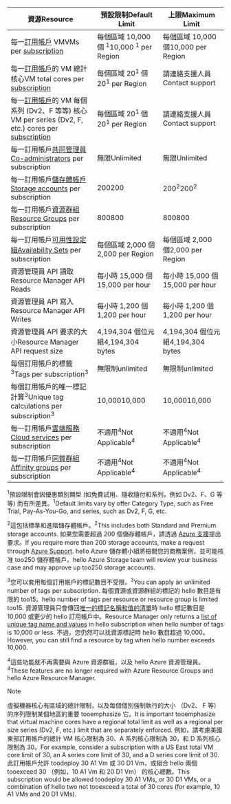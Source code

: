 | <span data-ttu-id="db9c1-101">資源</span><span class="sxs-lookup"><span data-stu-id="db9c1-101">Resource</span></span> | <span data-ttu-id="db9c1-102">預設限制</span><span class="sxs-lookup"><span data-stu-id="db9c1-102">Default Limit</span></span> | <span data-ttu-id="db9c1-103">上限</span><span class="sxs-lookup"><span data-stu-id="db9c1-103">Maximum Limit</span></span> |
| --- | --- | --- |
| <span data-ttu-id="db9c1-104">每一[訂用帳戶](../articles/billing-buy-sign-up-azure-subscription.md) VM</span><span class="sxs-lookup"><span data-stu-id="db9c1-104">VMs per [subscription](../articles/billing-buy-sign-up-azure-subscription.md)</span></span> |<span data-ttu-id="db9c1-105">每個區域 10,000 個 <sup>1</sup></span><span class="sxs-lookup"><span data-stu-id="db9c1-105">10,000 <sup>1</sup> per Region</span></span> |<span data-ttu-id="db9c1-106">每個區域 10,000 個</span><span class="sxs-lookup"><span data-stu-id="db9c1-106">10,000 per Region</span></span> |
| <span data-ttu-id="db9c1-107">每一[訂用帳戶](../articles/billing-buy-sign-up-azure-subscription.md)的 VM 總計核心</span><span class="sxs-lookup"><span data-stu-id="db9c1-107">VM total cores per [subscription](../articles/billing-buy-sign-up-azure-subscription.md)</span></span> |<span data-ttu-id="db9c1-108">每個區域 20<sup>1</sup> 個</span><span class="sxs-lookup"><span data-stu-id="db9c1-108">20<sup>1</sup> per Region</span></span> | <span data-ttu-id="db9c1-109">請連絡支援人員</span><span class="sxs-lookup"><span data-stu-id="db9c1-109">Contact support</span></span> |
| <span data-ttu-id="db9c1-110">每一[訂用帳戶](../articles/billing-buy-sign-up-azure-subscription.md)的 VM 每個系列 (Dv2、F 等等) 核心</span><span class="sxs-lookup"><span data-stu-id="db9c1-110">VM per series (Dv2, F, etc.) cores per [subscription](../articles/billing-buy-sign-up-azure-subscription.md)</span></span> |<span data-ttu-id="db9c1-111">每個區域 20<sup>1</sup> 個</span><span class="sxs-lookup"><span data-stu-id="db9c1-111">20<sup>1</sup> per Region</span></span> | <span data-ttu-id="db9c1-112">請連絡支援人員</span><span class="sxs-lookup"><span data-stu-id="db9c1-112">Contact support</span></span> |
| <span data-ttu-id="db9c1-113">每一訂用帳戶[共同管理員](../articles/billing-add-change-azure-subscription-administrator.md)</span><span class="sxs-lookup"><span data-stu-id="db9c1-113">[Co-administrators](../articles/billing-add-change-azure-subscription-administrator.md) per subscription</span></span> |<span data-ttu-id="db9c1-114">無限</span><span class="sxs-lookup"><span data-stu-id="db9c1-114">Unlimited</span></span> |<span data-ttu-id="db9c1-115">無限</span><span class="sxs-lookup"><span data-stu-id="db9c1-115">Unlimited</span></span> |
| <span data-ttu-id="db9c1-116">每一訂用帳戶[儲存體帳戶](../articles/storage/common/storage-create-storage-account.md)</span><span class="sxs-lookup"><span data-stu-id="db9c1-116">[Storage accounts](../articles/storage/common/storage-create-storage-account.md) per subscription</span></span> |<span data-ttu-id="db9c1-117">200</span><span class="sxs-lookup"><span data-stu-id="db9c1-117">200</span></span> |<span data-ttu-id="db9c1-118">200<sup>2</sup></span><span class="sxs-lookup"><span data-stu-id="db9c1-118">200<sup>2</sup></span></span> |
| <span data-ttu-id="db9c1-119">每一訂用帳戶[資源群組](../articles/azure-resource-manager/resource-group-overview.md)</span><span class="sxs-lookup"><span data-stu-id="db9c1-119">[Resource Groups](../articles/azure-resource-manager/resource-group-overview.md) per subscription</span></span> |<span data-ttu-id="db9c1-120">800</span><span class="sxs-lookup"><span data-stu-id="db9c1-120">800</span></span> |<span data-ttu-id="db9c1-121">800</span><span class="sxs-lookup"><span data-stu-id="db9c1-121">800</span></span> |
| <span data-ttu-id="db9c1-122">每一訂用帳戶[可用性設定組](../articles/virtual-machines/windows/manage-availability.md#configure-multiple-virtual-machines-in-an-availability-set-for-redundancy)</span><span class="sxs-lookup"><span data-stu-id="db9c1-122">[Availability Sets](../articles/virtual-machines/windows/manage-availability.md#configure-multiple-virtual-machines-in-an-availability-set-for-redundancy) per subscription</span></span> |<span data-ttu-id="db9c1-123">每個區域 2,000 個</span><span class="sxs-lookup"><span data-stu-id="db9c1-123">2,000 per Region</span></span> |<span data-ttu-id="db9c1-124">每個區域 2,000 個</span><span class="sxs-lookup"><span data-stu-id="db9c1-124">2,000 per Region</span></span> |
| <span data-ttu-id="db9c1-125">資源管理員 API 讀取</span><span class="sxs-lookup"><span data-stu-id="db9c1-125">Resource Manager API Reads</span></span> |<span data-ttu-id="db9c1-126">每小時 15,000 個</span><span class="sxs-lookup"><span data-stu-id="db9c1-126">15,000 per hour</span></span> |<span data-ttu-id="db9c1-127">每小時 15,000 個</span><span class="sxs-lookup"><span data-stu-id="db9c1-127">15,000 per hour</span></span> |
| <span data-ttu-id="db9c1-128">資源管理員 API 寫入</span><span class="sxs-lookup"><span data-stu-id="db9c1-128">Resource Manager API Writes</span></span> |<span data-ttu-id="db9c1-129">每小時 1,200 個</span><span class="sxs-lookup"><span data-stu-id="db9c1-129">1,200 per hour</span></span> |<span data-ttu-id="db9c1-130">每小時 1,200 個</span><span class="sxs-lookup"><span data-stu-id="db9c1-130">1,200 per hour</span></span> |
| <span data-ttu-id="db9c1-131">資源管理員 API 要求的大小</span><span class="sxs-lookup"><span data-stu-id="db9c1-131">Resource Manager API request size</span></span> |<span data-ttu-id="db9c1-132">4,194,304 個位元組</span><span class="sxs-lookup"><span data-stu-id="db9c1-132">4,194,304 bytes</span></span> |<span data-ttu-id="db9c1-133">4,194,304 個位元組</span><span class="sxs-lookup"><span data-stu-id="db9c1-133">4,194,304 bytes</span></span> |
| <span data-ttu-id="db9c1-134">每個訂用帳戶的標籤<sup>3</sup></span><span class="sxs-lookup"><span data-stu-id="db9c1-134">Tags per subscription<sup>3</sup></span></span> |<span data-ttu-id="db9c1-135">無限制</span><span class="sxs-lookup"><span data-stu-id="db9c1-135">unlimited</span></span> |<span data-ttu-id="db9c1-136">無限制</span><span class="sxs-lookup"><span data-stu-id="db9c1-136">unlimited</span></span> |
| <span data-ttu-id="db9c1-137">每個訂用帳戶的唯一標記計算<sup>3</sup></span><span class="sxs-lookup"><span data-stu-id="db9c1-137">Unique tag calculations per subscription<sup>3</sup></span></span> | <span data-ttu-id="db9c1-138">10,000</span><span class="sxs-lookup"><span data-stu-id="db9c1-138">10,000</span></span> | <span data-ttu-id="db9c1-139">10,000</span><span class="sxs-lookup"><span data-stu-id="db9c1-139">10,000</span></span> |
| <span data-ttu-id="db9c1-140">每一訂用帳戶[雲端服務](../articles/cloud-services/cloud-services-choose-me.md)</span><span class="sxs-lookup"><span data-stu-id="db9c1-140">[Cloud services](../articles/cloud-services/cloud-services-choose-me.md) per subscription</span></span> |<span data-ttu-id="db9c1-141">不適用<sup>4</sup></span><span class="sxs-lookup"><span data-stu-id="db9c1-141">Not Applicable<sup>4</sup></span></span> |<span data-ttu-id="db9c1-142">不適用<sup>4</sup></span><span class="sxs-lookup"><span data-stu-id="db9c1-142">Not Applicable<sup>4</sup></span></span> |
| <span data-ttu-id="db9c1-143">每一訂用帳戶[同質群組](../articles/virtual-network/virtual-networks-migrate-to-regional-vnet.md)</span><span class="sxs-lookup"><span data-stu-id="db9c1-143">[Affinity groups](../articles/virtual-network/virtual-networks-migrate-to-regional-vnet.md) per subscription</span></span> |<span data-ttu-id="db9c1-144">不適用<sup>4</sup></span><span class="sxs-lookup"><span data-stu-id="db9c1-144">Not Applicable<sup>4</sup></span></span> |<span data-ttu-id="db9c1-145">不適用<sup>4</sup></span><span class="sxs-lookup"><span data-stu-id="db9c1-145">Not Applicable<sup>4</sup></span></span> |

<span data-ttu-id="db9c1-146"><sup>1</sup>預設限制會因優惠類別類型 (如免費試用、隨收隨付和系列，例如 Dv2、F、G 等等) 而有所差異。</span><span class="sxs-lookup"><span data-stu-id="db9c1-146"><sup>1</sup>Default limits vary by offer Category Type, such as Free Trial, Pay-As-You-Go, and series, such as Dv2, F, G, etc.</span></span>

<span data-ttu-id="db9c1-147"><sup>2</sup>這包括標準和進階儲存體帳戶。</span><span class="sxs-lookup"><span data-stu-id="db9c1-147"><sup>2</sup>This includes both Standard and Premium storage accounts.</span></span> <span data-ttu-id="db9c1-148">如果您需要超過 200 個儲存體帳戶，請透過 [Azure 支援](https://azure.microsoft.com/support/faq/)提出要求。</span><span class="sxs-lookup"><span data-stu-id="db9c1-148">If you require more than 200 storage accounts, make a request through [Azure Support](https://azure.microsoft.com/support/faq/).</span></span> <span data-ttu-id="db9c1-149">hello Azure 儲存體小組將檢閱您的商務案例，並可能核准 too250 儲存體帳戶。</span><span class="sxs-lookup"><span data-stu-id="db9c1-149">hello Azure Storage team will review your business case and may approve up too250 storage accounts.</span></span>

<span data-ttu-id="db9c1-150"><sup>3</sup>您可以套用每個訂用帳戶的標記數目不受限。</span><span class="sxs-lookup"><span data-stu-id="db9c1-150"><sup>3</sup>You can apply an unlimited number of tags per subscription.</span></span> <span data-ttu-id="db9c1-151">每個資源或資源群組的標記的 hello 數目是有限的 too15。</span><span class="sxs-lookup"><span data-stu-id="db9c1-151">hello number of tags per resource or resource group is limited too15.</span></span> <span data-ttu-id="db9c1-152">資源管理員只會傳回[唯一的標記名稱和值的清單](/rest/api/resources/tags#Tags_List)時 hello 標記數目是 10,000 或更少的 hello 訂用帳戶中。</span><span class="sxs-lookup"><span data-stu-id="db9c1-152">Resource Manager only returns a [list of unique tag name and values](/rest/api/resources/tags#Tags_List) in hello subscription when hello number of tags is 10,000 or less.</span></span> <span data-ttu-id="db9c1-153">不過，您仍然可以找資源標記時 hello 數目超過 10,000。</span><span class="sxs-lookup"><span data-stu-id="db9c1-153">However, you can still find a resource by tag when hello number exceeds 10,000.</span></span>  

<span data-ttu-id="db9c1-154"><sup>4</sup>這些功能就不再需要與 Azure 資源群組，以及 hello Azure 資源管理員。</span><span class="sxs-lookup"><span data-stu-id="db9c1-154"><sup>4</sup>These features are no longer required with Azure Resource Groups and hello Azure Resource Manager.</span></span>

> [!NOTE]
> <span data-ttu-id="db9c1-155">虛擬機器核心有區域的總計限制，以及每個個別強制執行的大小 （Dv2、 F 等） 的序列限制某個地區的重要 tooemphasize 它。</span><span class="sxs-lookup"><span data-stu-id="db9c1-155">It is important tooemphasize that virtual machine cores have a regional total limit as well as a regional per size series (Dv2, F, etc.) limit that are separately enforced.</span></span>  <span data-ttu-id="db9c1-156">例如，請考慮美國東部訂用帳戶的總計 VM 核心限制為 30、A 系列核心限制為 30，和 D 系列核心限制為 30。</span><span class="sxs-lookup"><span data-stu-id="db9c1-156">For example, consider a subscription with a US East total VM core limit of 30, an A series core limit of 30, and a D series core limit of 30.</span></span>  <span data-ttu-id="db9c1-157">此訂用帳戶允許 toodeploy 30 A1 Vm 或 30 D1 Vm，或組合 hello 兩個 tooexceed 30 （例如，10 A1 Vm 和 20 D1 Vm） 的核心總數。</span><span class="sxs-lookup"><span data-stu-id="db9c1-157">This subscription would be allowed toodeploy 30 A1 VMs, or 30 D1 VMs, or a combination of hello two not tooexceed a total of 30 cores (for example, 10 A1 VMs and 20 D1 VMs).</span></span>  
> <!-- -->
> 
> 

